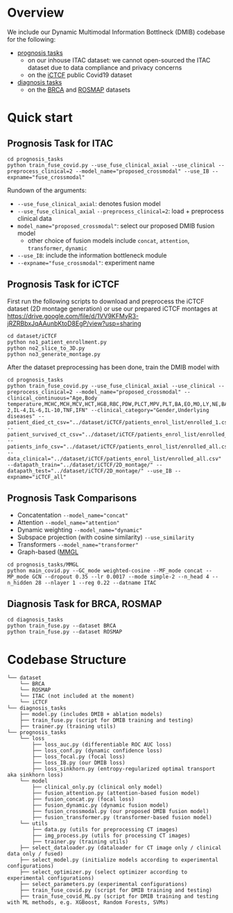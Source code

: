 # Overview
We include our Dynamic Multimodal Information Bottlneck (DMIB) codebase for the following:
- [prognosis tasks](./prognosis_tasks)
    + on our inhouse ITAC dataset: we cannot open-sourced the ITAC dataset due to data compliance and privacy concerns
    + on the [iCTCF](https://ngdc.cncb.ac.cn/ictcf/) public Covid19 dataset
- [diagnosis tasks](./diagnosis_tasks)
    + on the [BRCA](https://github.com/txWang/MOGONET/tree/main/BRCA) and [ROSMAP](https://github.com/txWang/MOGONET/tree/main/ROSMAP) datasets

# Quick start
## Prognosis Task for ITAC
```
cd prognosis_tasks
python train_fuse_covid.py --use_fuse_clinical_axial --use_clinical --preprocess_clinical=2 --model_name="proposed_crossmodal" --use_IB --expname="fuse_crossmodal"
```
Rundown of the arguments:
- `--use_fuse_clinical_axial`: denotes fusion model
- `--use_fuse_clinical_axial` `--preprocess_clinical=2`: load + preprocess clinical data
- `model_name="proposed_crossmodal"`: select our proposed DMIB fusion model
    + other choice of fusion models include `concat`, `attention`, `transformer`, `dynamic`
- `--use_IB`: include the information bottleneck module
- `--expname="fuse_crossmodal"`: experiment name

## Prognosis Task for iCTCF
First run the following scripts to download and preprocess the iCTCF dataset (2D montage generation) or use our prepared iCTCF montages at https://drive.google.com/file/d/1VV9KFMyR3-jRZRBbxJqAAunbKtoD8EgP/view?usp=sharing

```
cd dataset/iCTCF
python no1_patient_enrollment.py
python no2_slice_to_3D.py
python no3_generate_montage.py
```

After the dataset preprocessing has been done, train the DMIB model with
```
cd prognosis_tasks
python train_fuse_covid.py --use_fuse_clinical_axial --use_clinical --preprocess_clinical=2 --model_name="proposed_crossmodal" --clinical_continuous="Age,Body temperature,MCHC,MCH,MCV,HCT,HGB,RBC,PDW,PLCT,MPV,PLT,BA,EO,MO,LY,NE,BAP,EOP,MOP,LYP,NEP,WBC,PLCR,RDWSD,RDWCV,ESR,CRP,PCT,ALG,ALB,ALP,ALT,AST,BUN,CA,CL,CO2,CREA,GGT,GLB,K,MG,Na,PHOS,TBIL,TP,URIC,CHOL,CK,HDLC,LDH,TG,AnG,DBIL,GLU,LDLC,OSM,PA,TBA,HBDH,CysC,LAP,5NT,HC,SAA,SdLDL,CD3+,CD4+,CD8+,BC,NKC,CD4/CD8,IL-2,IL-4,IL-6,IL-10,TNF,IFN" --clinical_category="Gender,Underlying diseases" --patient_died_ct_csv="../dataset/iCTCF/patients_enrol_list/enrolled_1.csv" --patient_survived_ct_csv="../dataset/iCTCF/patients_enrol_list/enrolled_0.csv" --patients_info_csv="../dataset/iCTCF/patients_enrol_list/enrolled_all.csv" --data_clinical="../dataset/iCTCF/patients_enrol_list/enrolled_all.csv" --datapath_train="../dataset/iCTCF/2D_montage/" --datapath_test="../dataset/iCTCF/2D_montage/" --use_IB --expname="iCTCF_all"
```

## Prognosis Task Comparisons
- Concatentation `--model_name="concat"`
- Attention `--model_name="attention"`
- Dynamic weighting `--model_name="dynamic"`
- Subspace projection (with cosine similarity) `--use_similarity`
- Transformers `--model_name="transformer"`
- Graph-based ([MMGL](https://github.com/SsGood/MMGL)
```
cd prognosis_tasks/MMGL
python main_covid.py --GC_mode weighted-cosine --MF_mode concat --MP_mode GCN --dropout 0.35 --lr 0.0017 --mode simple-2 --n_head 4 --n_hidden 28 --nlayer 1 --reg 0.22 --datname ITAC
```

## Diagnosis Task for BRCA, ROSMAP
```
cd diagnosis_tasks
python train_fuse.py --dataset BRCA
python train_fuse.py --dataset ROSMAP
```

# Codebase Structure
```
└── dataset
    └── BRCA
    └── ROSMAP
    └── ITAC (not included at the moment)
    └── iCTCF
└── diagnosis_tasks
    ├── model.py (includes DMIB + ablation models)
    ├── train_fuse.py (script for DMIB training and testing)
    ├── trainer.py (training utils)
└── prognosis_tasks
    └── loss
        ├── loss_auc.py (differentiable ROC AUC loss)
        ├── loss_conf.py (dynamic confidence loss)
        ├── loss_focal.py (focal loss)
        ├── loss_IB.py (our DMIB loss)
        ├── loss_sinkhorn.py (entropy-regularized optimal transport aka sinkhorn loss)
    └── model
        ├── clinical_only.py (clinical only model)
        ├── fusion_attention.py (attention-based fusion model)
        ├── fusion_concat.py (focal loss)
        ├── fusion_dynamic.py (dynamic fusion model)
        ├── fusion_crossmodal.py (our proposed DMIB fusion model)
        ├── fusion_transformer.py (transformer-based fusion model)
    └── utils
        ├── data.py (utils for preprocessing CT images)
        ├── img_process.py (utils for processing CT images)
        ├── trainer.py (training utils)
    ├── select_dataloader.py (dataloader for CT image only / clinical data only / fused)
    ├── select_model.py (initialize models according to experimental configurations)
    ├── select_optimizer.py (select optimizer according to experimental configurations)
    ├── select_parameters.py (experimental configurations)
    ├── train_fuse_covid.py (script for DMIB training and testing)
    ├── train_fuse_covid_ML.py (script for DMIB training and testing with ML methods, e.g. XGBoost, Random Forests, SVMs)
```
